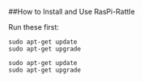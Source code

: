 ##How to Install and Use RasPi-Rattle

Run these first:

    sudo apt-get update
    sudo apt-get upgrade

```
sudo apt-get update
sudo apt-get upgrade
```
